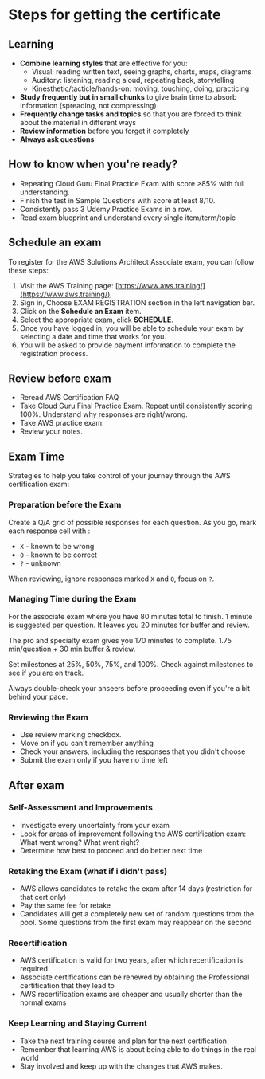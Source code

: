 # Steps for getting the certificate

## Learning

- **Combine learning styles** that are effective for you:
  - Visual: reading written text, seeing graphs, charts, maps, diagrams
  - Auditory: listening, reading aloud, repeating back, storytelling
  - Kinesthetic/tacticle/hands-on: moving, touching, doing, practicing
- **Study frequently but in small chunks** to give brain time to absorb information (spreading, not compressing)
- **Frequently change tasks and topics** so that you are forced to think about the material in different ways
- **Review information** before you forget it completely
- **Always ask questions**


## How to know when you're ready?

- Repeating Cloud Guru Final Practice Exam with score >85% with full understanding.
- Finish the test in Sample Questions with score at least 8/10.
- Consistently pass 3 Udemy Practice Exams in a row.
- Read exam blueprint and understand every single item/term/topic


## Schedule an exam

To register for the AWS Solutions Architect Associate exam, you can follow these steps:

1. Visit the AWS Training page: [https://www.aws.training/](https://www.aws.training/).
2. Sign in, Choose EXAM REGISTRATION section in the left navigation bar.
1. Click on the **Schedule an Exam** item.
2. Select the appropriate exam, click **SCHEDULE**.
3. Once you have logged in, you will be able to schedule your exam by selecting a date and time that works for you.
4. You will be asked to provide payment information to complete the registration process.


## Review before exam

- Reread AWS Certification FAQ
- Take Cloud Guru Final Practice Exam. Repeat until consistently scoring 100%. Understand why responses are right/wrong.
- Take AWS practice exam.
- Review your notes.


## Exam Time

Strategies to help you take control of your journey through the AWS certification exam:

### Preparation before the Exam

Create a Q/A grid of possible responses for each question. As you go, mark each response cell with :
  - `X` - known to be wrong
  - `O` - known to be correct
  - `?` - unknown

When reviewing, ignore responses marked `X` and `O`, focus on `?`.

### Managing Time during the Exam

For the associate exam where you have 80 minutes total to finish. 1 minute is suggested per question. It leaves you 20 minutes for buffer and review.

The pro and specialty exam gives you 170 minutes to complete. 1.75 min/question + 30 min buffer & review.

Set milestones at 25%, 50%, 75%, and 100%. Check against milestones to see if you are on track.

Always double-check your anseers before proceeding even if you're a bit behind your pace.

### Reviewing the Exam
- Use review marking checkbox.
- Move on if you can't remember anything
- Check your answers, including the responses that you didn't choose
- Submit the exam only if you have no time left


## After exam

### Self-Assessment and Improvements
- Investigate every uncertainty from your exam
- Look for areas of improvement following the AWS certification exam: What went wrong? What went right?
- Determine how best to proceed and do better next time

### Retaking the Exam (what if i didn't pass)
- AWS allows candidates to retake the exam after 14 days (restriction for that cert only)
- Pay the same fee for retake
- Candidates will get a completely new set of random questions from the pool. Some questions from the first exam may reappear on the second

### Recertification
- AWS certification is valid for two years, after which recertification is required
- Associate certifications can be renewed by obtaining the Professional certification that they lead to
- AWS recertification exams are cheaper and usually shorter than the normal exams

### Keep Learning and Staying Current
- Take the next training course and plan for the next certification
- Remember that learning AWS is about being able to do things in the real world
- Stay involved and keep up with the changes that AWS makes.